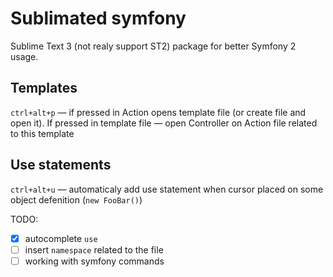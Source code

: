 # Sublimated symfony

Sublime Text 3 (not realy support ST2) package for better Symfony 2 usage.

## Templates

`ctrl+alt+p` — if pressed in Action opens template file (or create file and open it).
If pressed in template file — open Controller on Action file related to this template

## Use statements

`ctrl+alt+u` — automaticaly add use statement when cursor placed on some object 
defenition (`new FooBar()`)

TODO:
- [x] autocomplete `use`
- [ ] insert `namespace` related to the file
- [ ] working with symfony commands